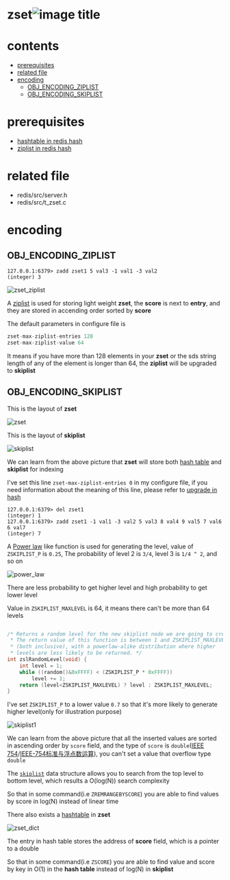 # zset![image title](http://www.zpoint.xyz:8080/count/tag.svg?url=github%2FRedis-Internals%2Fzset)

# contents

* [prerequisites](#prerequisites)
* [related file](#related-file)
* [encoding](#encoding)
	* [OBJ_ENCODING_ZIPLIST](#OBJ_ENCODING_ZIPLIST)
	* [OBJ_ENCODING_SKIPLIST](#OBJ_ENCODING_SKIPLIST)

# prerequisites

* [hashtable in redis hash](https://github.com/zpoint/Redis-Internals/blob/5.0/Object/hash/hash.md#OBJ_ENCODING_HT)
* [ziplist in redis hash](https://github.com/zpoint/Redis-Internals/blob/5.0/Object/hash/hash.md#OBJ_ENCODING_ZIPLIST)

# related file
* redis/src/server.h
* redis/src/t_zset.c

# encoding

## OBJ_ENCODING_ZIPLIST

```shell script
127.0.0.1:6379> zadd zset1 5 val3 -1 val1 -3 val2
(integer) 3

```

![zset_ziplist](https://github.com/zpoint/Redis-Internals/blob/5.0/Object/zset/zset_ziplist.png)

A [ziplist](https://github.com/zpoint/Redis-Internals/blob/5.0/Object/hash/hash.md#OBJ_ENCODING_ZIPLIST) is used for storing light weight **zset**, the **score** is next to **entry**, and they are stored in accending order sorted by **score**


The default parameters in configure file is

```c
zset-max-ziplist-entries 128
zset-max-ziplist-value 64

```

It means if you have more than 128 elements in your **zset** or the sds string length of any of the element is longer than 64, the **ziplist** will be upgraded to **skiplist**

## OBJ_ENCODING_SKIPLIST

This is the layout of **zset**

![zset](https://github.com/zpoint/Redis-Internals/blob/5.0/Object/zset/zset.png)

This is the layout of **skiplist**

![skiplist](https://github.com/zpoint/Redis-Internals/blob/5.0/Object/zset/skiplist.png)

We can learn from the above picture that **zset** will store both [hash table](https://github.com/zpoint/Redis-Internals/blob/5.0/Object/hash/hash.md#OBJ_ENCODING_HT) and **skiplist** for indexing

I've set this line `zset-max-ziplist-entries 0` in my configure file, if you need information about the meaning of this line, please refer to [upgrade in hash](https://github.com/zpoint/Redis-Internals/blob/5.0/Object/hash/hash.md#upgrade)

```shell script
127.0.0.1:6379> del zset1
(integer) 1
127.0.0.1:6379> zadd zset1 -1 val1 -3 val2 5 val3 8 val4 9 val5 7 val6 6 val7
(integer) 7

```

A [Power law](https://en.wikipedia.org/wiki/Power_law) like function is used for generating the level, value of `ZSKIPLIST_P` is `0.25`, The probability of level 2 is `3/4`, level 3 is `1/4 ^ 2`, and so on

![power_law](https://github.com/zpoint/Redis-Internals/blob/5.0/Object/zset/power_law.png)

There are less probability to get higher level and high probability to get lower level

Value in `ZSKIPLIST_MAXLEVEL` is 64, it means there can't be more than 64 levels

```c

/* Returns a random level for the new skiplist node we are going to create.
 * The return value of this function is between 1 and ZSKIPLIST_MAXLEVEL
 * (both inclusive), with a powerlaw-alike distribution where higher
 * levels are less likely to be returned. */
int zslRandomLevel(void) {
    int level = 1;
    while ((random()&0xFFFF) < (ZSKIPLIST_P * 0xFFFF))
        level += 1;
    return (level<ZSKIPLIST_MAXLEVEL) ? level : ZSKIPLIST_MAXLEVEL;
}


```

I've set `ZSKIPLIST_P` to a lower value `0.7` so that it's more likely to generate higher level(only for illustration purpose)

![skiplist1](https://github.com/zpoint/Redis-Internals/blob/5.0/Object/zset/skiplist1.png)

We can learn from the above picture that all the inserted values are sorted in ascending order by `score` field, and the type of `score` is `double`([IEEE 754](https://en.wikipedia.org/wiki/IEEE_754-1985)/[IEEE-754标准与浮点数运算](https://blog.csdn.net/m0_37972557/article/details/84594879)), you can't set a value that overflow type `double`

The [`skiplist`](https://en.wikipedia.org/wiki/Skip_list) data structure allows you to search from the top level to bottom level, which results a O(log(N)) search complexity

So that in some command(i.e `ZREMRANGEBYSCORE`) you are able to find values by score in log(N) instead of linear time

There also exists a [hashtable](https://github.com/zpoint/Redis-Internals/blob/5.0/Object/hash/hash.md#OBJ_ENCODING_HT) in **zset**

![zset_dict](https://github.com/zpoint/Redis-Internals/blob/5.0/Object/zset/zset_dict.png)

The entry in hash table stores the address of **score** field, which is a pointer to a double

So that in some command(i.e `ZSCORE`) you are able to find value and score by key in O(1) in the **hash table** instead of log(N) in **skiplist**
